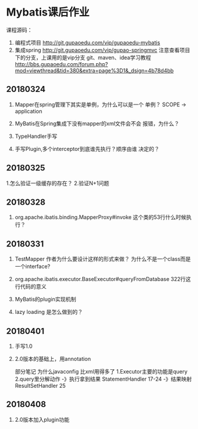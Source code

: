 # Mybatis课后作业
课程源码：
1. 编程式项目 http://git.gupaoedu.com/vip/gupaoedu-mybatis
2. 集成spring
http://git.gupaoedu.com/vip/gupao-springmvc
注意查看项目下的分支，上课用的是vip分支
git、maven、idea学习教程 http://bbs.gupaoedu.com/forum.php?mod=viewthread&tid=380&extra=page%3D1&_dsign=4b78d4bb

## 20180324

1. Mapper在spring管理下其实是单例，为什么可以是一个
单例？ SCOPE -> application
 
2. MyBatis在Spring集成下没有mapper的xml文件会不会
报错，为什么？
 
3. TypeHandler手写
 
4. 手写Plugin,多个interceptor到底谁先执行？顺序由谁
决定的？

## 20180325
1.怎么验证一级缓存的存在？
2.验证N+1问题

## 20180328
1. org.apache.ibatis.binding.MapperProxy#invoke 这个类的53行什么时候执行？

## 20180331
1. TestMapper 作者为什么要设计这样的形式来做？
为什么不是一个class而是一个interface?
 
2. org.apache.ibatis.executor.BaseExecutor#queryFromDatabase 322行这行代码的意义
 
3. MyBatis的plugin实现机制
 
4. lazy loading 是怎么做到的？

## 20180401
1. 手写1.0
2. 2.0版本的基础上，用annotation
 
 
    部分笔记
    为什么javaconfig 比xml用得多了
    1.Executor主要的功能是query
    2.query里分解动作
        -》执行拿到结果  StatementHandler  17-24
        -》结果映射      ResultSetHandler  25

## 20180408
1.  2.0版本加入plugin功能